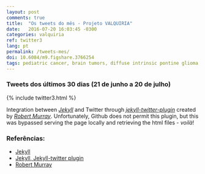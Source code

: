 ```yaml
---
layout: post
comments: true
title:  "Os tweets do mês - Projeto VALQUIRIA"
date:   2016-07-20 16:03:45 -0300
categories: valquiria
ref: twitter3
lang: pt
permalink: /tweets-mes/
doi: 10.6084/m9.figshare.3766254
tags: pediatric cancer, brain tumors, diffuse intrinsic pontine glioma, clinical trial, twitter, jekyll, project valkyrie
---
```

### Tweets dos últimos 30 dias (21 de junho a 20 de julho)

{% include twitter3.html %}

Integration between [_Jekyll_][jekyll] and Twitter through [_jekyll-twitter-plugin_][jekyll-twitter-plugin] created by [_Robert Murray_][murray]. Unfortunately, Github does not permit this plugin, but this was bypassed serving the page locally and retrieving the html files - _voilà_!

### Referências:

- [Jekyll][jekyll]
- [Jekyll, Jekyll-twitter plugin][jekyll-twitter-plugin]
- [Robert Murray][murray]

[jekyll]: https://jekyllrb.com
[jekyll-twitter-plugin]: https://github.com/rob-murray/jekyll-twitter-plugin
[murray]: https://github.com/rob-murray
